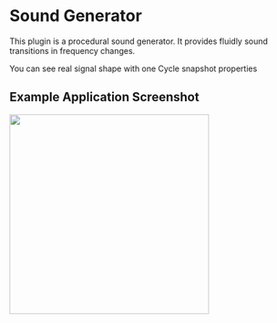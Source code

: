 # Sound Generator

This plugin is a procedural sound generator. It provides fluidly sound transitions in frequency changes.

You can see real signal shape with one Cycle snapshot properties

## Example Application Screenshot

<p>
  <img src="https://github.com/mertguner/sound_generator/raw/master/Screenshot.png" width="350" title="hover text" alt="">
</p>